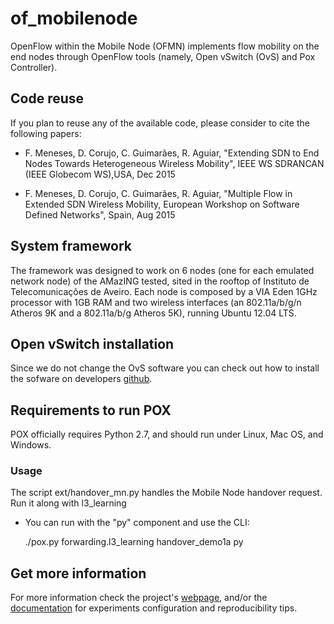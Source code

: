 # of_mobilenode
OpenFlow within the Mobile Node (OFMN) implements flow mobility on the end nodes through OpenFlow tools (namely, Open vSwitch (OvS) and Pox Controller). 

## Code reuse

If you plan to reuse any of the available code, please consider to cite the following papers:

- F. Meneses, D. Corujo, C. Guimarães, R. Aguiar, "Extending SDN to End Nodes Towards Heterogeneous Wireless Mobility", IEEE WS SDRANCAN (IEEE Globecom WS),USA, Dec 2015

- F. Meneses, D. Corujo, C. Guimarães, R. Aguiar, "Multiple Flow in Extended SDN Wireless Mobility, European Workshop on Software Defined Networks", Spain, Aug 2015


## System framework
The framework was designed to work on 6 nodes (one for each emulated network node) of the AMazING tested, sited in the rooftop of Instituto de Telecomunicações de Aveiro.
Each node is composed by a VIA Eden 1GHz processor with 1GB RAM and two wireless interfaces (an 802.11a/b/g/n Atheros 9K and a 802.11a/b/g Atheros 5K), running Ubuntu 12.04 LTS.

## Open vSwitch installation
Since we do not change the OvS software you can check out how to install the sofware on developers [github](https://github.com/openvswitch/ovs).

## Requirements to run POX
POX officially requires Python 2.7, and should run under Linux, Mac OS, and Windows.

### Usage
The script ext/handover_mn.py handles the Mobile Node handover request. Run it along with l3_learning

* You can run with the "py" component and use the CLI:

  ./pox.py forwarding.l3_learning handover_demo1a py


## Get more information
For more information check the project's [webpage](http://atnog.github.io/of_mobilenode/index.html), and/or the [documentation](https://github.com/ATNoG/of_mobilenode/wiki) for experiments configuration and reproducibility tips.
